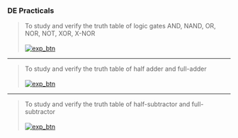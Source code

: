 ### **DE Practicals**

> To study and verify the truth table of logic gates AND, NAND, OR, NOR, NOT, XOR, X-NOR <br> <br> [![exp_btn](https://img.shields.io/badge/Experiment_01-%23000000.svg?style=for-the-badge&logo=CircuitVerse&logoColor=FF7139)](experiments/_01.md)

---

> To study and verify the truth table of half adder and full-adder <br> <br> [![exp_btn](https://img.shields.io/badge/Experiment_02-%23000000.svg?style=for-the-badge&logo=CircuitVerse&logoColor=FF7139)](experiments/_02.md)

---

> To study and verify the truth table of half-subtractor and full-subtractor <br> <br> [![exp_btn](https://img.shields.io/badge/Experiment_03-%23000000.svg?style=for-the-badge&logo=CircuitVerse&logoColor=FF7139)](experiments/_03.md)